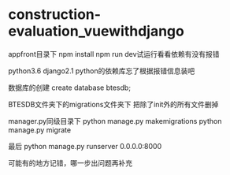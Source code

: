 # construction-evaluation_vuewithdjango

appfront目录下
npm install
npm run dev试运行看看依赖有没有报错

python3.6
django2.1
python的依赖库忘了根据报错信息装吧

数据库的创建
create database btesdb;

BTESDB文件夹下的migrations文件夹下 把除了init外的所有文件删掉

manager.py同级目录下
python manage.py makemigrations
python manage.py migrate


最后
python manage.py runserver 0.0.0.0:8000

可能有的地方记错，哪一步出问题再补充
